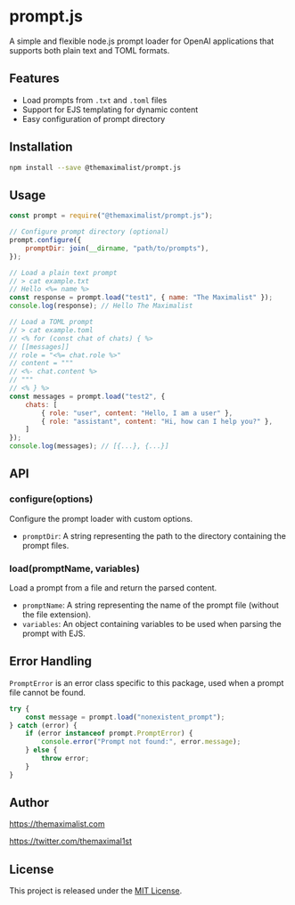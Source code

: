 # prompt.js

A simple and flexible node.js prompt loader for OpenAI applications that supports both plain text and TOML formats.



## Features

-   Load prompts from `.txt` and `.toml` files
-   Support for EJS templating for dynamic content
-   Easy configuration of prompt directory



## Installation

```bash
npm install --save @themaximalist/prompt.js
```



## Usage

```javascript
const prompt = require("@themaximalist/prompt.js");

// Configure prompt directory (optional)
prompt.configure({
    promptDir: join(__dirname, "path/to/prompts"),
});

// Load a plain text prompt
// > cat example.txt
// Hello <%= name %>
const response = prompt.load("test1", { name: "The Maximalist" });
console.log(response); // Hello The Maximalist

// Load a TOML prompt
// > cat example.toml
// <% for (const chat of chats) { %>
// [[messages]]
// role = "<%= chat.role %>"
// content = """
// <%- chat.content %>
// """
// <% } %>
const messages = prompt.load("test2", {
    chats: [
        { role: "user", content: "Hello, I am a user" },
        { role: "assistant", content: "Hi, how can I help you?" },
    ]
});
console.log(messages); // [{...}, {...}]
```



## API

### configure(options)

Configure the prompt loader with custom options.

- `promptDir`: A string representing the path to the directory containing the prompt files.



### load(promptName, variables)

Load a prompt from a file and return the parsed content.

- `promptName`: A string representing the name of the prompt file (without the file extension).
- `variables`: An object containing variables to be used when parsing the prompt with EJS.



## Error Handling

`PromptError` is an error class specific to this package, used when a prompt file cannot be found.

```javascript
try {
    const message = prompt.load("nonexistent_prompt");
} catch (error) {
    if (error instanceof prompt.PromptError) {
        console.error("Prompt not found:", error.message);
    } else {
        throw error;
    }
}
```



## Author

https://themaximalist.com

https://twitter.com/themaximal1st



## License

This project is released under the [MIT License](https://chat.openai.com/LICENSE).
